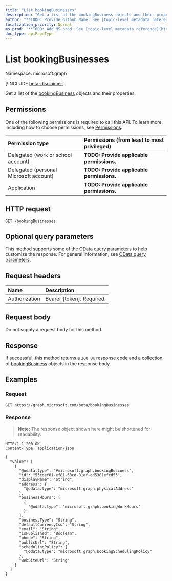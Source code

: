 ```yaml
---
title: "List bookingBusinesses"
description: "Get a list of the bookingBusiness objects and their properties."
author: "**TODO: Provide Github Name. See [topic-level metadata reference](https://msgo.azurewebsites.net/add/document/guidelines/metadata.html#topic-level-metadata)**"
localization_priority: Normal
ms.prod: "**TODO: Add MS prod. See [topic-level metadata reference](https://msgo.azurewebsites.net/add/document/guidelines/metadata.html#topic-level-metadata)**"
doc_type: apiPageType
---
```


# List bookingBusinesses
Namespace: microsoft.graph

[!INCLUDE [beta-disclaimer](../../includes/beta-disclaimer.md)]

Get a list of the [bookingBusiness](../resources/bookingbusiness.md) objects and their properties.

## Permissions
One of the following permissions is required to call this API. To learn more, including how to choose permissions, see [Permissions](/graph/permissions-reference).

|Permission type|Permissions (from least to most privileged)|
|:---|:---|
|Delegated (work or school account)|**TODO: Provide applicable permissions.**|
|Delegated (personal Microsoft account)|**TODO: Provide applicable permissions.**|
|Application|**TODO: Provide applicable permissions.**|

## HTTP request

<!-- {
  "blockType": "ignored"
}
-->
``` http
GET /bookingBusinesses
```

## Optional query parameters
This method supports some of the OData query parameters to help customize the response. For general information, see [OData query parameters](/graph/query-parameters).

## Request headers
|Name|Description|
|:---|:---|
|Authorization|Bearer {token}. Required.|

## Request body
Do not supply a request body for this method.

## Response

If successful, this method returns a `200 OK` response code and a collection of [bookingBusiness](../resources/bookingbusiness.md) objects in the response body.

## Examples

### Request
<!-- {
  "blockType": "request",
  "name": "list_bookingbusiness"
}
-->
``` http
GET https://graph.microsoft.com/beta/bookingBusinesses
```


### Response
>**Note:** The response object shown here might be shortened for readability.
<!-- {
  "blockType": "response",
  "truncated": true,
  "@odata.type": "Collection(microsoft.graph.bookingBusiness)"
}
-->
``` http
HTTP/1.1 200 OK
Content-Type: application/json

{
  "value": [
    {
      "@odata.type": "#microsoft.graph.bookingBusiness",
      "id": "53cdef81-ef81-53cd-81ef-cd5381efcd53",
      "displayName": "String",
      "address": {
        "@odata.type": "microsoft.graph.physicalAddress"
      },
      "businessHours": [
        {
          "@odata.type": "microsoft.graph.bookingWorkHours"
        }
      ],
      "businessType": "String",
      "defaultCurrencyIso": "String",
      "email": "String",
      "isPublished": "Boolean",
      "phone": "String",
      "publicUrl": "String",
      "schedulingPolicy": {
        "@odata.type": "microsoft.graph.bookingSchedulingPolicy"
      },
      "webSiteUrl": "String"
    }
  ]
}
```

